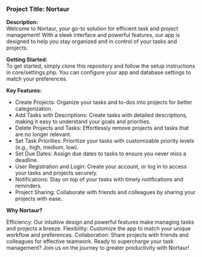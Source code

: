 <h3>Project Title: Nortaur</h3>

<b>Description:</b><br>
Welcome to Nortaur, your go-to solution for efficient task and project management! With a sleek interface and powerful features, our app is designed to help you stay organized and in control of your tasks and projects.

<b>Getting Started:</b><br>
To get started, simply clone this repository and follow the setup instructions in core/settings.php. You can configure your app and database settings to match your preferences.

<b>Key Features:</b>

<ul>
<li>Create Projects: Organize your tasks and to-dos into projects for better categorization.</li>
<li>Add Tasks with Descriptions: Create tasks with detailed descriptions, making it easy to understand your goals and priorities.</li>
<li>Delete Projects and Tasks: Effortlessly remove projects and tasks that are no longer relevant.</li>
<li>Set Task Priorities: Prioritize your tasks with customizable priority levels (e.g., high, medium, low).</li>
<li>Set Due Dates: Assign due dates to tasks to ensure you never miss a deadline.</li>
<li>User Registration and Login: Create your account, or log in to access your tasks and projects securely.</li>
<li>Notifications: Stay on top of your tasks with timely notifications and reminders.</li>
<li>Project Sharing: Collaborate with friends and colleagues by sharing your projects with ease.</li>
</ul>

<b>Why Nortaur?</b><br>

Efficiency: Our intuitive design and powerful features make managing tasks and projects a breeze.
Flexibility: Customize the app to match your unique workflow and preferences.
Collaboration: Share projects with friends and colleagues for effective teamwork.
Ready to supercharge your task management? Join us on the journey to greater productivity with Nortaur!
